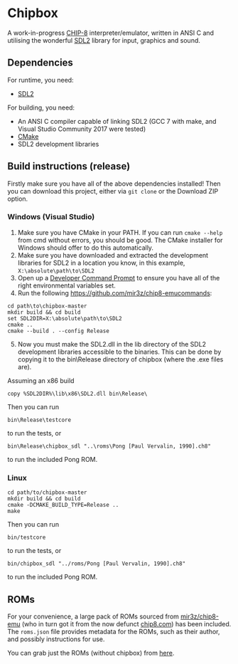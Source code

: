# Chipbox

A work-in-progress [CHIP-8](https://en.wikipedia.org/wiki/CHIP-8) interpreter/emulator, written in ANSI C and utilising the wonderful [SDL2](https://libsdl.org/) library for input, graphics and sound.

## Dependencies
For runtime, you need:

* [SDL2](https://libsdl.org/)

For building, you need:

* An ANSI C compiler capable of linking SDL2 (GCC 7 with make, and Visual Studio Community 2017 were tested)
* [CMake](https://cmake.org/)
* SDL2 development libraries

## Build instructions (release)
Firstly make sure you have all of the above dependencies installed! Then you can download this project, either via `git clone` or the Download ZIP option.

### Windows (Visual Studio)
1. Make sure you have CMake in your PATH. If you can run `cmake --help` from cmd without errors, you should be good. The CMake installer for Windows should offer to do this automatically.
2. Make sure you have downloaded and extracted the development libraries for SDL2 in a location you know, in this example, `X:\absolute\path\to\SDL2`
3. Open up a [Developer Command Prompt](https://docs.microsoft.com/en-us/cpp/build/building-on-the-command-line#developer-command-prompt-shortcuts) to ensure you have all of the right environmental variables set.
4. Run the following https://github.com/mir3z/chip8-emucommands:

<!-- please ignore -->

    cd path\to\chipbox-master
    mkdir build && cd build
    set SDL2DIR=X:\absolute\path\to\SDL2
    cmake ..
    cmake --build . --config Release

5. Now you must make the SDL2.dll in the lib directory of the SDL2 development libraries accessible to the binaries. This can be done by copying it to the bin\Release directory of chipbox (where the .exe files are).

Assuming an x86 build

    copy %SDL2DIR%\lib\x86\SDL2.dll bin\Release\

Then you can run

    bin\Release\testcore

to run the tests, or

    bin\Release\chipbox_sdl "..\roms\Pong [Paul Vervalin, 1990].ch8"

to run the included Pong ROM.

### Linux

    cd path/to/chipbox-master
    mkdir build && cd build
    cmake -DCMAKE_BUILD_TYPE=Release ..
    make

Then you can run

    bin/testcore

to run the tests, or

    bin/chipbox_sdl "../roms/Pong [Paul Vervalin, 1990].ch8"

to run the included Pong ROM.

## ROMs

For your convenience, a large pack of ROMs sourced from [mir3z/chip8-emu](https://github.com/mir3z/chip8-emu) (who in turn got it from the now defunct [chip8.com](http://chip8.com/)) has been included. The `roms.json` file provides metadata for the ROMs, such as their author, and possibly instructions for use.

You can grab just the ROMs (without chipbox) from [here](https://github.com/mariuszskon/chipbox/releases/tag/roms).
